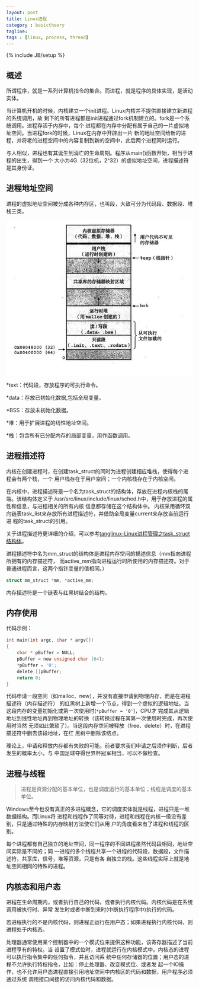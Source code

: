 ```yaml
---
layout: post
title: Linux进程
category : basictheory
tagline:
tags : [linux, process, thread]
---
```

{% include JB/setup %}

## 概述

所谓程序，就是一系列计算机指令的集合。而进程，就是程序的具体实现，是活动实体。

当计算机开机的时候，内核建立一个init进程。Linux内核并不提供直接建立新进程的系统调用，故
剩下的所有进程都是init进程通过fork机制建立的。fork是一个系统调用。进程存活于内存中，每个
进程都在内存中分配有属于自己的一片虚拟地址空间。当进程fork的时候，Linux在内存中开辟出一片
新的地址空间给新的进程，并将老的进程空间中的内容复制到新的空间中，此后两个进程同时运行。

与人相似，进程也有其诞生到消亡的生命周期。程序从main()函数开始，相当于进程的出生，得到一个
大小为4G（32位机，2^32）的虚拟地址空间，进程描述符是其身份证。

## 进程地址空间

进程的虚拟地址空间被分成各种内存区，也叫段，大致可分为代码段、数据段、堆栈三类。

![进程地址空间](/resources/pictures/2014-12-07.png)

*text：代码段，存放程序的可执行命令。

*data：存放已初始化数据,包括全局变量。

*BSS：存放未初始化数据。

*堆：用于扩展进程的线性地址空间。

*栈：包含所有已分配内存的局部变量，用作函数调用。

## 进程描述符

内核在创建进程时，在创建task_struct的同时为进程创建相应堆栈，使得每个进程会有两个栈，一个
用户栈存在于用户空间；一个内核栈存在于内核空间。

在内核中，进程描述符是一个名为task_struct的结构体，存放在进程内核栈的尾端。该结构体定义于
/usr/src/linux/include/linux/sched.h中，用于存放进程的属性和信息，与进程相关的所有内核
信息都存储在这个结构体中。
内核采用循环双向链表task_list来存放所有进程描述符，并借助全局变量current来存放当前运行进
程的task_struct的引用。

关于进程描述符更详细的介绍，可以参考[tanglinux-Linux进程管理之task_struct结构体](http://blog.csdn.net/npy_lp/article/details/7292563)。

进程描述符中名为mm_struct的结构体是进程内存空间的描述信息（mm指向进程所拥有的内存描述符，
而active_mm指向进程运行时所使用的内存描述符。对于普通进程而言，这两个指针变量的值相同。）

```c
struct mm_struct *mm, *active_mm;
```
内存描述符是一个链表与红黑树结合的结构。

## 内存使用

代码示例：

```c
int main(int argc, char * argv[])
{
    char * pBuffer = NULL;
    pBuffer = new unsigned char [64];
    *pBuffer = '0';
    delete []pBuffer;
    return 0;
}
```

代码申请一段空间（如malloc、new），并没有直接申请到物理内存，而是在进程描述符（内存描述符）
的红黑树上新增一个节点，得到一个虚拟的逻辑地址。当这段内存的变量初始化或第一次使用时(`*pBuffer = '0'`)，CPU才
完成其从逻辑地址到线性地址再到物理地址的转换（该转换过程在其第一次使用时完成，再次使用时当然
无须如此繁琐了）。当这段内存空间被释放（free、delete）时，在进程描述符中删去该段地址，在红
黑树中删除该结点。

理论上，申请和释放内存都有失败的可能。前者要求我们申请之后须作判断，后者发生的概率太小，与
中国足球夺得世界杯冠军相当，可以不做检查。

## 进程与线程

>进程是资源分配的基本单位，也是调度运行的基本单位；线程是调度的基本单位。

Windows至今也没有真正的多进程概念，它的调度实体就是线程，进程只是一堆数据结构。而Linux将
进程和线程作了同等对待，进程和线程在内核一级没有差别，只是通过特殊的内存映射方法使它们从用
户的角度看来有了进程和线程的区别。

每个进程都有自己独立的地址空间，同一程序的不同进程虽然代码段相同，地址空间实际是不同的；同
一进程的多个线程共享一个进程的代码段，数据段，文件描述符，共享库，信号，堆等资源，只是有各
自独立的栈。这些线程实际上就是地址空间相同的特殊的进程。

## 内核态和用户态

进程在生命周期内，或者执行自己的代码，或者执行内核代码。内核代码是在系统调用被执行时、异常
发生时或者中断到来时(中断执行程序中)执行的代码。

若进程执行的不是内核代码，则进程正运行在用户态；如果进程执行内核代码，则进程处于内核态。

处理器通常使用某个控制器中的一个模式位来提供这种功能，该寄存器描述了当前进程享有的特权。当
设置了模式位时，进程就运行在内核模式中。内核态的进程可以执行指令集中的任何指令，并且访问系
统中任何存储器的位置；用户态的进程不允许执行特权指令，比如：停止处理器、改变模式位、或者发
起一个IO操作，也不允许用户态进程直接引用地址空间中内核区的代码和数据，用户程序必须通过系统
调用接口间接的访问内核代码和数据。
